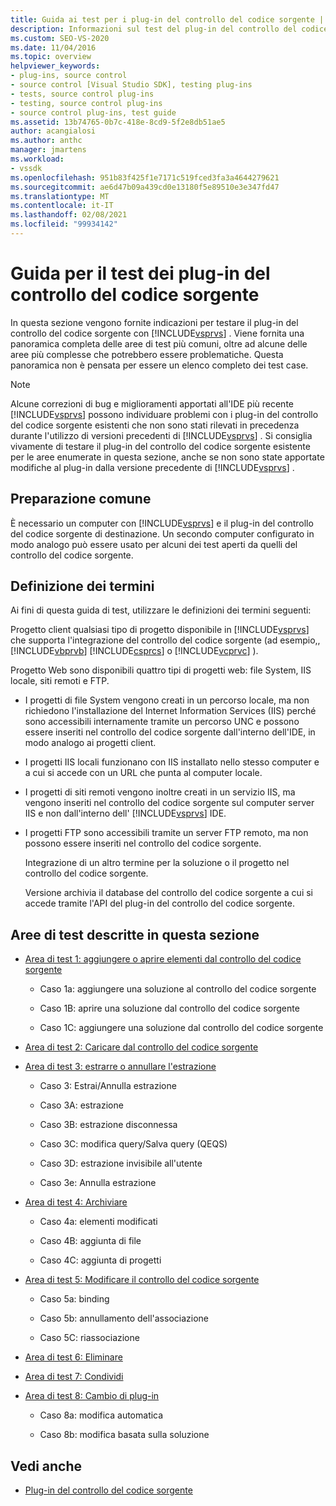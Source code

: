 ```yaml
---
title: Guida ai test per i plug-in del controllo del codice sorgente | Microsoft Docs
description: Informazioni sul test del plug-in del controllo del codice sorgente con Visual Studio. Questa panoramica include le aree di test comuni.
ms.custom: SEO-VS-2020
ms.date: 11/04/2016
ms.topic: overview
helpviewer_keywords:
- plug-ins, source control
- source control [Visual Studio SDK], testing plug-ins
- tests, source control plug-ins
- testing, source control plug-ins
- source control plug-ins, test guide
ms.assetid: 13b74765-0b7c-418e-8cd9-5f2e8db51ae5
author: acangialosi
ms.author: anthc
manager: jmartens
ms.workload:
- vssdk
ms.openlocfilehash: 951b83f425f1e7171c519fced3fa3a4644279621
ms.sourcegitcommit: ae6d47b09a439cd0e13180f5e89510e3e347fd47
ms.translationtype: MT
ms.contentlocale: it-IT
ms.lasthandoff: 02/08/2021
ms.locfileid: "99934142"
---
```

# <a name="test-guide-for-source-control-plug-ins"></a>Guida per il test dei plug-in del controllo del codice sorgente
In questa sezione vengono fornite indicazioni per testare il plug-in del controllo del codice sorgente con [!INCLUDE[vsprvs](../../code-quality/includes/vsprvs_md.md)] . Viene fornita una panoramica completa delle aree di test più comuni, oltre ad alcune delle aree più complesse che potrebbero essere problematiche. Questa panoramica non è pensata per essere un elenco completo dei test case.

> [!NOTE]
> Alcune correzioni di bug e miglioramenti apportati all'IDE più recente [!INCLUDE[vsprvs](../../code-quality/includes/vsprvs_md.md)] possono individuare problemi con i plug-in del controllo del codice sorgente esistenti che non sono stati rilevati in precedenza durante l'utilizzo di versioni precedenti di [!INCLUDE[vsprvs](../../code-quality/includes/vsprvs_md.md)] . Si consiglia vivamente di testare il plug-in del controllo del codice sorgente esistente per le aree enumerate in questa sezione, anche se non sono state apportate modifiche al plug-in dalla versione precedente di [!INCLUDE[vsprvs](../../code-quality/includes/vsprvs_md.md)] .

## <a name="common-preparation"></a>Preparazione comune
 È necessario un computer con [!INCLUDE[vsprvs](../../code-quality/includes/vsprvs_md.md)] e il plug-in del controllo del codice sorgente di destinazione. Un secondo computer configurato in modo analogo può essere usato per alcuni dei test aperti da quelli del controllo del codice sorgente.

## <a name="definition-of-terms"></a>Definizione dei termini
 Ai fini di questa guida di test, utilizzare le definizioni dei termini seguenti:

 Progetto client qualsiasi tipo di progetto disponibile in [!INCLUDE[vsprvs](../../code-quality/includes/vsprvs_md.md)] che supporta l'integrazione del controllo del codice sorgente (ad esempio,, [!INCLUDE[vbprvb](../../code-quality/includes/vbprvb_md.md)] [!INCLUDE[csprcs](../../data-tools/includes/csprcs_md.md)] o [!INCLUDE[vcprvc](../../code-quality/includes/vcprvc_md.md)] ).

 Progetto Web sono disponibili quattro tipi di progetti web: file System, IIS locale, siti remoti e FTP.

- I progetti di file System vengono creati in un percorso locale, ma non richiedono l'installazione del Internet Information Services (IIS) perché sono accessibili internamente tramite un percorso UNC e possono essere inseriti nel controllo del codice sorgente dall'interno dell'IDE, in modo analogo ai progetti client.

- I progetti IIS locali funzionano con IIS installato nello stesso computer e a cui si accede con un URL che punta al computer locale.

- I progetti di siti remoti vengono inoltre creati in un servizio IIS, ma vengono inseriti nel controllo del codice sorgente sul computer server IIS e non dall'interno dell' [!INCLUDE[vsprvs](../../code-quality/includes/vsprvs_md.md)] IDE.

- I progetti FTP sono accessibili tramite un server FTP remoto, ma non possono essere inseriti nel controllo del codice sorgente.

  Integrazione di un altro termine per la soluzione o il progetto nel controllo del codice sorgente.

  Versione archivia il database del controllo del codice sorgente a cui si accede tramite l'API del plug-in del controllo del codice sorgente.

## <a name="test-areas-covered-in-this-section"></a>Aree di test descritte in questa sezione

- [Area di test 1: aggiungere o aprire elementi dal controllo del codice sorgente](../../extensibility/internals/test-area-1-add-to-open-from-source-control.md)

  - Caso 1a: aggiungere una soluzione al controllo del codice sorgente

  - Caso 1B: aprire una soluzione dal controllo del codice sorgente

  - Caso 1C: aggiungere una soluzione dal controllo del codice sorgente

- [Area di test 2: Caricare dal controllo del codice sorgente](../../extensibility/internals/test-area-2-get-from-source-control.md)

- [Area di test 3: estrarre o annullare l'estrazione](../../extensibility/internals/test-area-3-check-out-undo-checkout.md)

  - Caso 3: Estrai/Annulla estrazione

  - Caso 3A: estrazione

  - Caso 3B: estrazione disconnessa

  - Caso 3C: modifica query/Salva query (QEQS)

  - Caso 3D: estrazione invisibile all'utente

  - Caso 3e: Annulla estrazione

- [Area di test 4: Archiviare](../../extensibility/internals/test-area-4-check-in.md)

  - Caso 4a: elementi modificati

  - Caso 4B: aggiunta di file

  - Caso 4C: aggiunta di progetti

- [Area di test 5: Modificare il controllo del codice sorgente](../../extensibility/internals/test-area-5-change-source-control.md)

  - Caso 5a: binding

  - Caso 5b: annullamento dell'associazione

  - Caso 5C: riassociazione

- [Area di test 6: Eliminare](../../extensibility/internals/test-area-6-delete.md)

- [Area di test 7: Condividi](../../extensibility/internals/test-area-7-share.md)

- [Area di test 8: Cambio di plug-in](../../extensibility/internals/test-area-8-plug-in-switching.md)

  - Caso 8a: modifica automatica

  - Caso 8b: modifica basata sulla soluzione

## <a name="see-also"></a>Vedi anche
- [Plug-in del controllo del codice sorgente](../../extensibility/source-control-plug-ins.md)
